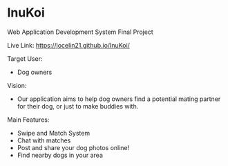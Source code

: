 # InuKoi
Web Application Development System Final Project

Live Link: https://jocelin21.github.io/InuKoi/

Target User:
- Dog owners

Vision: 
- Our application aims to help dog owners find a potential mating partner for their dog, or just to make buddies with. 

Main Features:
- Swipe and Match System
- Chat with matches 
- Post and share your dog photos online!
- Find nearby dogs in your area
